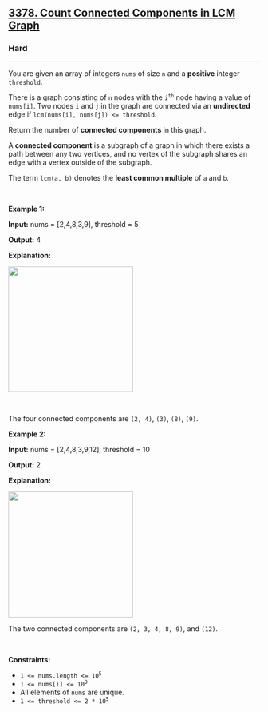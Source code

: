 <h2><a href="https://leetcode.com/problems/count-connected-components-in-lcm-graph/">3378. Count Connected Components in LCM Graph</a></h2><h3>Hard</h3><hr><div><p>You are given an array of integers <code>nums</code> of size <code>n</code> and a <strong>positive</strong> integer <code>threshold</code>.</p>

<p>There is a graph consisting of <code>n</code> nodes with the&nbsp;<code>i<sup>th</sup></code>&nbsp;node having a value of <code>nums[i]</code>. Two nodes <code>i</code> and <code>j</code> in the graph are connected via an <strong>undirected</strong> edge if <code>lcm(nums[i], nums[j]) &lt;= threshold</code>.</p>

<p>Return the number of <strong>connected components</strong> in this graph.</p>

<p>A <strong>connected component</strong> is a subgraph of a graph in which there exists a path between any two vertices, and no vertex of the subgraph shares an edge with a vertex outside of the subgraph.</p>

<p>The term <code>lcm(a, b)</code> denotes the <strong>least common multiple</strong> of <code>a</code> and <code>b</code>.</p>

<p>&nbsp;</p>
<p><strong class="example">Example 1:</strong></p>

<div class="example-block">
<p><strong>Input:</strong> <span class="example-io">nums = [2,4,8,3,9], threshold = 5</span></p>

<p><strong>Output:</strong> <span class="example-io">4</span></p>

<p><strong>Explanation:</strong>&nbsp;</p>

<p><img alt="" src="https://assets.leetcode.com/uploads/2024/10/31/example0.png" style="width: 250px; height: 251px;"></p>

<p>&nbsp;</p>

<p>The four connected components are <code>(2, 4)</code>, <code>(3)</code>, <code>(8)</code>, <code>(9)</code>.</p>
</div>

<p><strong class="example">Example 2:</strong></p>

<div class="example-block">
<p><strong>Input:</strong> <span class="example-io">nums = [2,4,8,3,9,12], threshold = 10</span></p>

<p><strong>Output:</strong> <span class="example-io">2</span></p>

<p><strong>Explanation:</strong>&nbsp;</p>

<p><img alt="" src="https://assets.leetcode.com/uploads/2024/10/31/example1.png" style="width: 250px; height: 252px;"></p>

<p>The two connected components are <code>(2, 3, 4, 8, 9)</code>, and <code>(12)</code>.</p>
</div>

<p>&nbsp;</p>
<p><strong>Constraints:</strong></p>

<ul>
	<li><code>1 &lt;= nums.length &lt;= 10<sup>5</sup></code></li>
	<li><code>1 &lt;= nums[i] &lt;= 10<sup>9</sup></code></li>
	<li>All elements of <code>nums</code> are unique.</li>
	<li><code>1 &lt;= threshold &lt;= 2 * 10<sup>5</sup></code></li>
</ul>
</div>